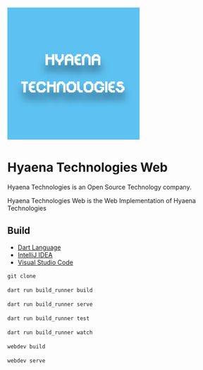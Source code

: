 [Dart]: https://dart.dev/
[IDEA]: https://jetbrains.com/idea/
[VSCode]: https://code.visualstudio.com/docs

<a href="https://github.com/HyaenaTechnologies/hyaena-technologies-web">
  <h1>
    <picture>
      <img src="https://github.com/HyaenaTechnologies/hyaena-technologies-web/blob/main/assets/ht_markdown.png" alt="">
    </picture>
  </h1>
</a>

# Hyaena Technologies Web

Hyaena Technologies is an Open Source Technology company.

Hyaena Technologies Web is the Web Implementation of Hyaena Technologies

## Build

- [Dart Language][Dart]
- [IntelliJ IDEA][IDEA]
- [Visual Studio Code][VSCode]

```shell
git clone

dart run build_runner build

dart run build_runner serve

dart run build_runner test

dart run build_runner watch

webdev build

webdev serve
```